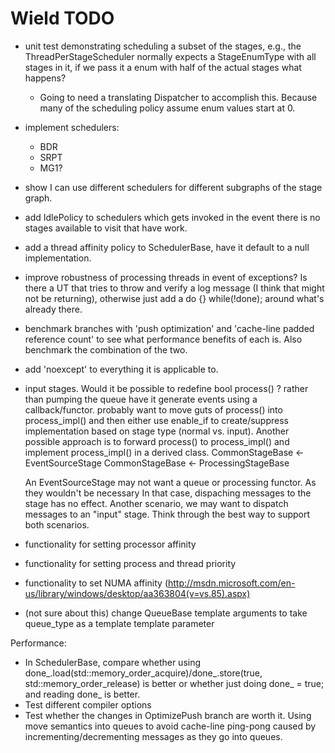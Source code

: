 # Wield TODO

- unit test demonstrating scheduling a subset of the stages, e.g., the ThreadPerStageScheduler normally expects a StageEnumType with all stages in it, if we pass it a enum with half of the actual stages what happens? 
  - Going to need a translating Dispatcher to accomplish this. Because many of the scheduling policy assume enum values start at 0. 

- implement schedulers:

    - BDR
    - SRPT
    - MG1? 

- show I can use different schedulers for different subgraphs of the stage graph.

- add IdlePolicy to schedulers which gets invoked in the event there is no stages available to visit that have work. 

- add a thread affinity policy to SchedulerBase, have it default to a null implementation.
- improve robustness of processing threads in event of exceptions? Is there a UT that tries to throw and verify a log message (I think that might not be returning), otherwise just add a do {} while(!done); around what's already there.

- benchmark branches with 'push optimization' and 'cache-line padded reference count' to see what performance benefits of each is. Also benchmark the combination of the two.

- add 'noexcept' to everything it is applicable to. 
- input stages. Would it be possible to redefine bool process() ? 
  rather than pumping the queue have it generate events using a callback/functor.
  probably want to move guts of process() into process_impl() and then either use 
  enable_if to create/suppress implementation based on stage type (normal vs. input).
  Another possible approach is to forward process() to process_impl() and implement
  process_impl() in a derived class. 
		CommonStageBase <- EventSourceStage 
		CommonStageBase <- ProcessingStageBase
  
  An EventSourceStage may not want a queue or processing functor. As they wouldn't be necessary
  In that case, dispaching messages to the stage has no effect. Another scenario, we may want
  to dispatch messages to an "input" stage. Think through the best way to support both scenarios.
  

- functionality for setting processor affinity
- functionality for setting process and thread priority
- functionality to set NUMA affinity (http://msdn.microsoft.com/en-us/library/windows/desktop/aa363804(v=vs.85).aspx)
- (not sure about this) change QueueBase template arguments to take queue_type as a template template parameter

Performance:
- In SchedulerBase, compare whether using done_.load(std::memory_order_acquire)/done_.store(true, std::memory_order_release) is better or whether just doing done_ = true; and reading done_ is better.
- Test different compiler options
- Test whether the changes in OptimizePush branch are worth it. Using move semantics into queues to avoid cache-line ping-pong caused by incrementing/decrementing messages as they go into queues. 

